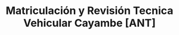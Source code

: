 ---
title: "Matriculación y Revisión Tecnica Vehicular Cayambe [ANT]"
url: /cayambe/matriculacion-y-revision-tecnica-vehicular-cayambe-ant/
shop: reparación de automóviles
---